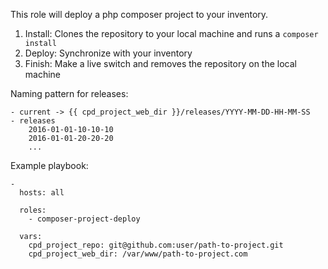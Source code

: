 This role will deploy a php composer project to your inventory.

1. Install: Clones the repository to your local machine and runs a `composer install`
2. Deploy: Synchronize with your inventory
3. Finish: Make a live switch and removes the repository on the local machine

Naming pattern for releases:

```
- current -> {{ cpd_project_web_dir }}/releases/YYYY-MM-DD-HH-MM-SS
- releases
    2016-01-01-10-10-10
    2016-01-01-20-20-20
    ...
```

Example playbook:

```
-
  hosts: all

  roles:
    - composer-project-deploy

  vars:
    cpd_project_repo: git@github.com:user/path-to-project.git
    cpd_project_web_dir: /var/www/path-to-project.com
```
